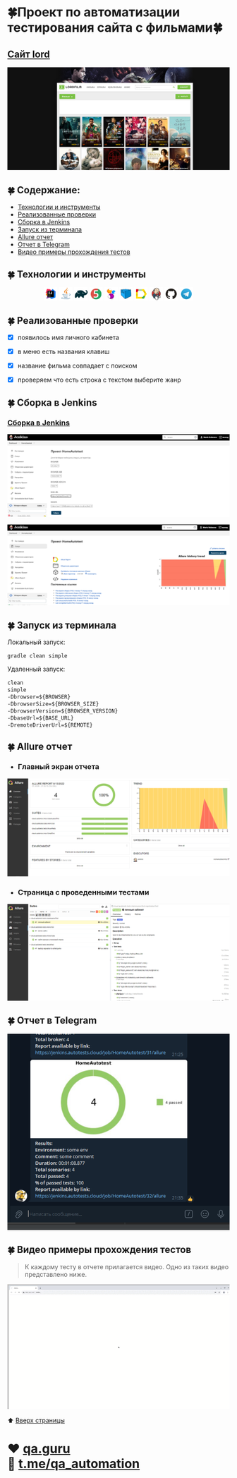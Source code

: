 # :four_leaf_clover:Проект по автоматизации тестирования сайта с фильмами:four_leaf_clover:
<a id="anchor"></a>
## <a target="_blank" href="https://lord-s047.lordfilm0.org/">Сайт lord</a>
![Dorama](images/M1.png)

## :four_leaf_clover: Содержание:

- <a href="#four_leaf_clover-технологии-и-инструменты">Технологии и инструменты</a>
- <a href="#four_leaf_clover-реализованные-проверки">Реализованные проверки</a>
- <a href="#four_leaf_clover-сборка-в-Jenkins">Сборка в Jenkins</a>
- <a href="#four_leaf_clover-запуск-из-терминала">Запуск из терминала</a>
- <a href="#four_leaf_clover-allure-отчет">Allure отчет</a>
- <a href="#four_leaf_clover-отчет-в-telegram">Отчет в Telegram</a>
- <a href="#four_leaf_clover-видео-примеры-прохождения-тестов">Видео примеры прохождения тестов</a>


## :four_leaf_clover: Технологии и инструменты

<p align="center">
<img width="6%" title="IntelliJ IDEA" src="images/Intelij_IDEA.png">
<img width="6%" title="Java" src="images/Java.png">
<img width="6%" title="Gradle" src="images/Gradle.png">
<img width="6%" title="JUnit5" src="images/JUnit5.png">
<img width="6%" title="Selenide" src="images/Selenide.png">
<img width="6%" title="Selenoid" src="images/Selenoid.png">
<img width="6%" title="Allure Report" src="images/Allure_Report.png">
<img width="6%" title="Jenkins" src="images/Jenkins.png">
<img width="6%" title="GitHub" src="images/Github.png">
<img width="6%" title="Telegram" src="images/Telegram.png">
</p>

## :four_leaf_clover: Реализованные проверки
- [x] появилось имя личного кабинета
- [x] в меню есть названия клавиш
- [x] название фильма совпадает с поиском
- [x] проверяем что есть строка с текстом выберите жанр



## :four_leaf_clover: Сборка в Jenkins
### <a target="_blank" href="https://jenkins.autotests.cloud/job/HomeAutotest/">Сборка в Jenkins</a>
<p align="center">
<img title="Jenkins Dashboard" src="images/J.png">
</p>  <p align="center">
<img title="Jenkins Dashboard" src="images/J1.png">
</p>  

## :four_leaf_clover: Запуск из терминала
Локальный запуск:
```
gradle clean simple
```

Удаленный запуск:
```
clean
simple
-Dbrowser=${BROWSER}
-DbrowserSize=${BROWSER_SIZE} 
-DbrowserVersion=${BROWSER_VERSION}
-DbaseUrl=${BASE_URL}
-DremoteDriverUrl=${REMOTE}
```

## :four_leaf_clover: Allure отчет
- ### Главный экран отчета
<p align="center">
<img title="Allure Overview Dashboard" src="images/A1.png">
</p>

- ### Страница с проведенными тестами
<p align="center">
<img title="Allure Test Page" src="images/A2.png">
</p>

## :four_leaf_clover: Отчет в Telegram
<p align="center">
<img title="TELEGRAMBOT" src="images/T1.png">
</p>



## :four_leaf_clover: Видео примеры прохождения тестов
> К каждому тесту в отчете прилагается видео. Одно из таких видео представлено ниже.
<p align="center">
  <img title="Selenoid Video" src="images/movie.gif">

:arrow_up: [Вверх страницы](#anchor)

:heart: <a target="_blank" href="https://qa.guru">qa.guru</a><br/>
:blue_heart: <a target="_blank" href="https://t.me/qa_automation">t.me/qa_automation</a>
=======
